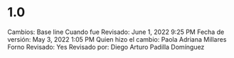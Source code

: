 # 1.0

Cambios: Base line 
Cuando fue Revisado: June 1, 2022 9:25 PM
Fecha de  versión: May 3, 2022 1:05 PM
Quien hizo el cambio: Paola Adriana Millares Forno
Revisado: Yes
Revisado por: Diego Arturo Padilla Domínguez